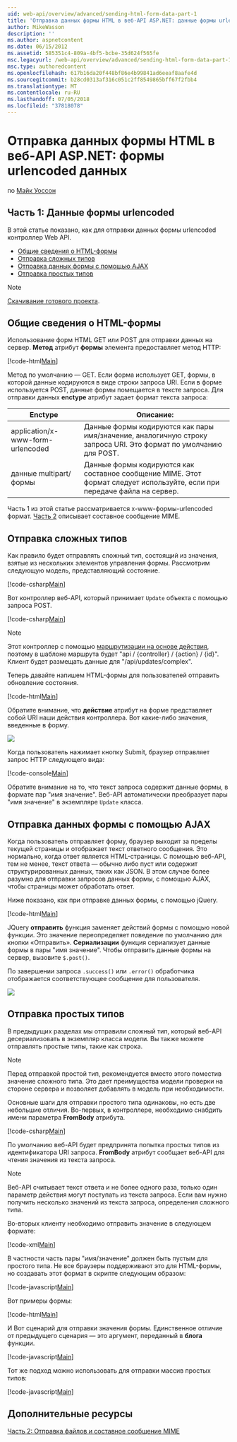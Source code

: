 ```yaml
---
uid: web-api/overview/advanced/sending-html-form-data-part-1
title: 'Отправка данных формы HTML в веб-API ASP.NET: данные формы urlencoded | Документация Майкрософт'
author: MikeWasson
description: ''
ms.author: aspnetcontent
ms.date: 06/15/2012
ms.assetid: 585351c4-809a-4bf5-bcbe-35d624f565fe
msc.legacyurl: /web-api/overview/advanced/sending-html-form-data-part-1
msc.type: authoredcontent
ms.openlocfilehash: 617b16da20f448bf86e4b99841ad6eeaf8aafe4d
ms.sourcegitcommit: b28cd0313af316c051c2ff8549865bff67f2fbb4
ms.translationtype: MT
ms.contentlocale: ru-RU
ms.lasthandoff: 07/05/2018
ms.locfileid: "37818078"
---
```

<a name="sending-html-form-data-in-aspnet-web-api-form-urlencoded-data"></a>Отправка данных формы HTML в веб-API ASP.NET: формы urlencoded данных
====================
по [Майк Уоссон](https://github.com/MikeWasson)

## <a name="part-1-form-urlencoded-data"></a>Часть 1: Данные формы urlencoded

В этой статье показано, как для отправки данных формы urlencoded контроллер Web API.

- [Общие сведения о HTML-формы](#overview_of_html_forms)
- [Отправка сложных типов](#sending_complex_types)
- [Отправка данных формы с помощью AJAX](#sending_form_data_via_ajax)
- [Отправка простых типов](#sending_simple_types)

> [!NOTE]
> [Скачивание готового проекта](https://code.msdn.microsoft.com/ASPNET-Web-API-Sending-a6f9d007).


<a id="overview_of_html_forms"></a>
## <a name="overview-of-html-forms"></a>Общие сведения о HTML-формы

Использование форм HTML GET или POST для отправки данных на сервер. **Метод** атрибут **формы** элемента предоставляет метод HTTP:

[!code-html[Main](sending-html-form-data-part-1/samples/sample1.html)]

Метод по умолчанию — GET. Если форма использует GET, формы, в которой данные кодируются в виде строки запроса URI. Если в форме используется POST, данные формы помещается в тексте запроса. Для отправки данных **enctype** атрибут задает формат текста запроса:

| Enctype | Описание: |
| --- | --- |
| application/x-www-form-urlencoded | Данные формы кодируются как пары имя/значение, аналогичную строку запроса URI. Это формат по умолчанию для POST. |
| данные multipart/формы | Данные формы кодируются как составное сообщение MIME. Этот формат следует используйте, если при передаче файла на сервер. |

Часть 1 из этой статье рассматривается x-www-формы-urlencoded формат. [Часть 2](sending-html-form-data-part-2.md) описывает составное сообщение MIME.

<a id="sending_complex_types"></a>
## <a name="sending-complex-types"></a>Отправка сложных типов

Как правило будет отправлять сложный тип, состоящий из значения, взятые из нескольких элементов управления формы. Рассмотрим следующую модель, представляющий состояние.

[!code-csharp[Main](sending-html-form-data-part-1/samples/sample2.cs)]

Вот контроллер веб-API, который принимает `Update` объекта с помощью запроса POST.

[!code-csharp[Main](sending-html-form-data-part-1/samples/sample3.cs)]

> [!NOTE]
> Этот контроллер с помощью [маршрутизации на основе действия](../web-api-routing-and-actions/routing-in-aspnet-web-api.md#routing_by_action_name), поэтому в шаблоне маршрута будет &quot;api / {controller} / {action} / {id}&quot;. Клиент будет размещать данные для &quot;/api/updates/complex&quot;.


Теперь давайте напишем HTML-формы для пользователей отправить обновление состояния.

[!code-html[Main](sending-html-form-data-part-1/samples/sample4.html)]

Обратите внимание, что **действие** атрибут на форме представляет собой URI наши действия контроллера. Вот какие-либо значения, введенные в форму.

![](sending-html-form-data-part-1/_static/image1.png)

Когда пользователь нажимает кнопку Submit, браузер отправляет запрос HTTP следующего вида:

[!code-console[Main](sending-html-form-data-part-1/samples/sample5.cmd)]

Обратите внимание на то, что текст запроса содержит данные формы, в формате пар "имя значение". Веб-API автоматически преобразует пары "имя значение" в экземпляре `Update` класса.

<a id="sending_form_data_via_ajax"></a>
## <a name="sending-form-data-via-ajax"></a>Отправка данных формы с помощью AJAX

Когда пользователь отправляет форму, браузер выходит за пределы текущей страницы и отображает текст ответного сообщения. Это нормально, когда ответ является HTML-страницы. С помощью веб-API, тем не менее, текст ответа — обычно либо пуст или содержит структурированных данных, таких как JSON. В этом случае более разумно для отправки запросов данных формы, с помощью AJAX, чтобы страницы может обработать ответ.

Ниже показано, как при отправке данных формы, с помощью jQuery.

[!code-html[Main](sending-html-form-data-part-1/samples/sample6.html)]

JQuery **отправить** функция заменяет действий формы с помощью новой функции. Это значение переопределяет поведение по умолчанию для кнопки «Отправить». **Сериализации** функция сериализует данные формы в пары "имя значение". Чтобы отправить данные формы на сервер, вызовите `$.post()`.

По завершении запроса `.success()` или `.error()` обработчика отображается соответствующее сообщение для пользователя.

![](sending-html-form-data-part-1/_static/image2.png)

<a id="sending_simple_types"></a>
## <a name="sending-simple-types"></a>Отправка простых типов

В предыдущих разделах мы отправили сложный тип, который веб-API десериализовать в экземпляр класса модели. Вы также можете отправлять простые типы, такие как строка.

> [!NOTE]
> Перед отправкой простой тип, рекомендуется вместо этого поместив значение сложного типа. Это дает преимущества модели проверки на стороне сервера и позволяет добавлять в модель при необходимости.


Основные шаги для отправки простого типа одинаковы, но есть две небольшие отличия. Во-первых, в контроллере, необходимо снабдить имени параметра **FromBody** атрибута.

[!code-csharp[Main](sending-html-form-data-part-1/samples/sample7.cs?highlight=3)]

По умолчанию веб-API будет предпринята попытка простых типов из идентификатора URI запроса. **FromBody** атрибут сообщает веб-API для чтения значения из текста запроса.

> [!NOTE]
> Веб-API считывает текст ответа и не более одного раза, только один параметр действия могут поступать из текста запроса. Если вам нужно получить несколько значений из текста запроса, определения сложного типа.


Во-вторых клиенту необходимо отправить значение в следующем формате:

[!code-xml[Main](sending-html-form-data-part-1/samples/sample8.xml)]

В частности часть пары "имя/значение" должен быть пустым для простого типа. Не все браузеры поддерживают это для HTML-формы, но создавать этот формат в скрипте следующим образом:

[!code-javascript[Main](sending-html-form-data-part-1/samples/sample9.js)]

Вот примеры формы:

[!code-html[Main](sending-html-form-data-part-1/samples/sample10.html)]

И Вот сценарий для отправки значения формы. Единственное отличие от предыдущего сценария — это аргумент, переданный в **блога** функции.

[!code-javascript[Main](sending-html-form-data-part-1/samples/sample11.js?highlight=2)]

Тот же подход можно использовать для отправки массив простых типов:

[!code-javascript[Main](sending-html-form-data-part-1/samples/sample12.js)]

## <a name="additional-resources"></a>Дополнительные ресурсы

[Часть 2: Отправка файлов и составное сообщение MIME](sending-html-form-data-part-2.md)

